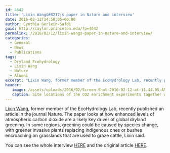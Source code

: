```yaml
---
id: 4642
title: 'Lixin Wang&#8217;s paper in Nature and interview'
date: 2016-02-12T14:50:05+00:00
author: Cynthia Gerlein-Safdi
guid: http://caylor.princeton.edu/?p=4642
permalink: /2016/02/12/lixin-wangs-paper-in-nature-and-interview/
categories:
  - General
  - News
  - Publications
tags:
  - Dryland Ecohydrology
  - Lixin Wang
  - Nature
  - Alumni
excerpt: "Lixin Wang, former member of the EcoHydrology Lab, recently published an article in the journal Nature."
header:
   image: /assets/uploads/2016/02/Screen-Shot-2016-02-12-at-11.44.05-AM-1024x426.jpg
   caption: Site locations of the CO2 enrichment experiments together with globally distributed climate zones based on a standard aridity index formulation (precipitation/potential evapotranspiration)
---
```


<a href="http://caylor.eri.ucsb.edu/portfolio-item/lixin-wang-postdoctoral-research-associate-2009-2011/" target="_blank">Lixin Wang</a>, former member of the EcoHydrology Lab, recently published an article in the journal Nature. <!--more-->The paper looks at how enhanced levels of atmospheric carbon dioxide are a likely key driver of global dryland greening. In some regions, greening could be caused by species change, with greener invasive plants replacing indigenous ones or bushes encroaching on grasslands that are used to graze cattle, Lixin said.

You can see the whole interview <a href="http://news.iupui.edu/releases/2016/02/drylands-global-greening.shtml" target="_blank">HERE</a> and the original article <a href="http://www.nature.com/articles/srep20716" target="_blank">HERE</a>.